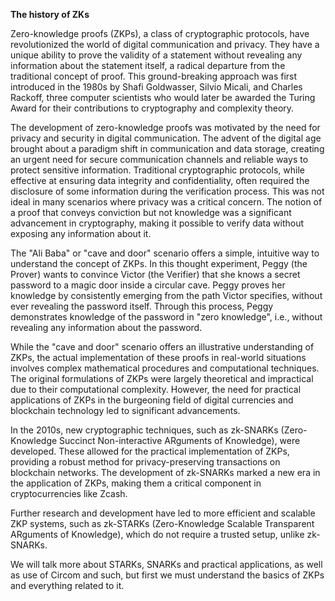 **The history of ZKs**

Zero-knowledge proofs (ZKPs), a class of cryptographic protocols, have revolutionized the world of digital communication and privacy. They have a unique ability to prove the validity of a statement without revealing any information about the statement itself, a radical departure from the traditional concept of proof. This ground-breaking approach was first introduced in the 1980s by Shafi Goldwasser, Silvio Micali, and Charles Rackoff, three computer scientists who would later be awarded the Turing Award for their contributions to cryptography and complexity theory. 

The development of zero-knowledge proofs was motivated by the need for privacy and security in digital communication. The advent of the digital age brought about a paradigm shift in communication and data storage, creating an urgent need for secure communication channels and reliable ways to protect sensitive information. Traditional cryptographic protocols, while effective at ensuring data integrity and confidentiality, often required the disclosure of some information during the verification process. This was not ideal in many scenarios where privacy was a critical concern. The notion of a proof that conveys conviction but not knowledge was a significant advancement in cryptography, making it possible to verify data without exposing any information about it.

The "Ali Baba" or "cave and door" scenario offers a simple, intuitive way to understand the concept of ZKPs. In this thought experiment, Peggy (the Prover) wants to convince Victor (the Verifier) that she knows a secret password to a magic door inside a circular cave. Peggy proves her knowledge by consistently emerging from the path Victor specifies, without ever revealing the password itself. Through this process, Peggy demonstrates knowledge of the password in "zero knowledge", i.e., without revealing any information about the password.

While the "cave and door" scenario offers an illustrative understanding of ZKPs, the actual implementation of these proofs in real-world situations involves complex mathematical procedures and computational techniques. The original formulations of ZKPs were largely theoretical and impractical due to their computational complexity. However, the need for practical applications of ZKPs in the burgeoning field of digital currencies and blockchain technology led to significant advancements.

In the 2010s, new cryptographic techniques, such as zk-SNARKs (Zero-Knowledge Succinct Non-interactive ARguments of Knowledge), were developed. These allowed for the practical implementation of ZKPs, providing a robust method for privacy-preserving transactions on blockchain networks. The development of zk-SNARKs marked a new era in the application of ZKPs, making them a critical component in cryptocurrencies like Zcash.

Further research and development have led to more efficient and scalable ZKP systems, such as zk-STARKs (Zero-Knowledge Scalable Transparent ARguments of Knowledge), which do not require a trusted setup, unlike zk-SNARKs.

We will talk more about STARKs, SNARKs and practical applications, as well as use of Circom and such, but first we must understand the basics of ZKPs and everything related to it.
